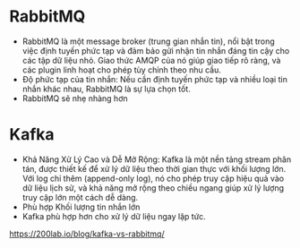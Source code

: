 # RabbitMQ
* RabbitMQ là một message broker (trung gian nhắn tin), nổi bật trong việc định tuyến phức tạp và đảm bảo gửi nhận tin nhắn đáng tin cậy cho các tập dữ liệu nhỏ. Giao thức AMQP của nó giúp giao tiếp rõ ràng, và các plugin linh hoạt cho phép tùy chỉnh theo nhu cầu.
* Độ phức tạp của tin nhắn: Nếu cần định tuyến phức tạp và nhiều loại tin nhắn khác nhau, RabbitMQ là sự lựa chọn tốt.
* RabbitMQ sẽ nhẹ nhàng hơn

# Kafka
* Khả Năng Xử Lý Cao và Dễ Mở Rộng: Kafka là một nền tảng stream phân tán, được thiết kế để xử lý dữ liệu theo thời gian thực với khối lượng lớn. Với log chỉ thêm (append-only log), nó cho phép truy cập hiệu quả vào dữ liệu lịch sử, và khả năng mở rộng theo chiều ngang giúp xử lý lượng truy cập lớn một cách dễ dàng.
* Phù hợp Khối lượng tin nhắn lớn
* Kafka phù hợp hơn cho xử lý dữ liệu ngay lập tức.

https://200lab.io/blog/kafka-vs-rabbitmq/
